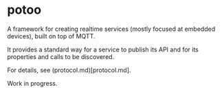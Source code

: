 # potoo

A framework for creating realtime services (mostly focused at embedded devices),
built on top of MQTT.

It provides a standard way for a service to publish its API and
for its properties and calls to be discovered.

For details, see (protocol.md)[protocol.md].

Work in progress.
